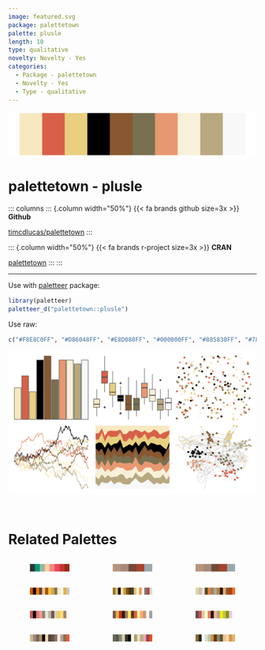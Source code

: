 ```yaml
---
image: featured.svg
package: palettetown
palette: plusle
length: 10
type: qualitative
novelty: Novelty - Yes
categories:
  - Package - palettetown
  - Novelty - Yes
  - Type - qualitative
---
```


![](featured.svg)

# palettetown - plusle 

::: columns
::: {.column width="50%"}
{{< fa brands github size=3x >}}
**Github**

[timcdlucas/palettetown](https://github.com/timcdlucas/palettetown)
:::

::: {.column width="50%"}
{{< fa brands r-project size=3x >}}
**CRAN**

[palettetown](https://CRAN.R-project.org/package=palettetown)
:::
:::

<hr> 

Use with [paletteer](https://emilhvitfeldt.github.io/paletteer/) package:

```r
library(paletteer)
paletteer_d("palettetown::plusle")
```

Use raw:

```r
c("#F8E8C0FF", "#D86048FF", "#E8D080FF", "#000000FF", "#885830FF", "#787050FF", "#E89870FF", "#F8F0D8FF", "#B8A880FF", "#F8F8F8FF")
``` 

![](examples.png) 

<br>

# Related Palettes

<div class="list" style="display: grid; grid-template-columns: auto auto auto;"> <figure class="figure">
<a href="../../awtools/a_palette/"> <img src="../../awtools/a_palette/featured.svg" style="width: 100%;" class="figure-img"></a>
</figure> <figure class="figure">
<a href="../../ButterflyColors/hamadryas_feronia/"> <img src="../../ButterflyColors/hamadryas_feronia/featured.svg" style="width: 100%;" class="figure-img"></a>
</figure> <figure class="figure">
<a href="../../ButterflyColors/hamadryas_feronia/"> <img src="../../ButterflyColors/hamadryas_feronia/featured.svg" style="width: 100%;" class="figure-img"></a>
</figure> <figure class="figure">
<a href="../../palettetown/corphish/"> <img src="../../palettetown/corphish/featured.svg" style="width: 100%;" class="figure-img"></a>
</figure> <figure class="figure">
<a href="../../palettetown/primeape/"> <img src="../../palettetown/primeape/featured.svg" style="width: 100%;" class="figure-img"></a>
</figure> <figure class="figure">
<a href="../../palettetown/regirock/"> <img src="../../palettetown/regirock/featured.svg" style="width: 100%;" class="figure-img"></a>
</figure> <figure class="figure">
<a href="../../palettetown/medicham/"> <img src="../../palettetown/medicham/featured.svg" style="width: 100%;" class="figure-img"></a>
</figure> <figure class="figure">
<a href="../../palettetown/pidgeotto/"> <img src="../../palettetown/pidgeotto/featured.svg" style="width: 100%;" class="figure-img"></a>
</figure> <figure class="figure">
<a href="../../palettetown/wurmple/"> <img src="../../palettetown/wurmple/featured.svg" style="width: 100%;" class="figure-img"></a>
</figure> <figure class="figure">
<a href="../../palettetown/relicanth/"> <img src="../../palettetown/relicanth/featured.svg" style="width: 100%;" class="figure-img"></a>
</figure> <figure class="figure">
<a href="../../palettetown/duskull/"> <img src="../../palettetown/duskull/featured.svg" style="width: 100%;" class="figure-img"></a>
</figure> <figure class="figure">
<a href="../../palettetown/cubone/"> <img src="../../palettetown/cubone/featured.svg" style="width: 100%;" class="figure-img"></a>
</figure> 
</div>

